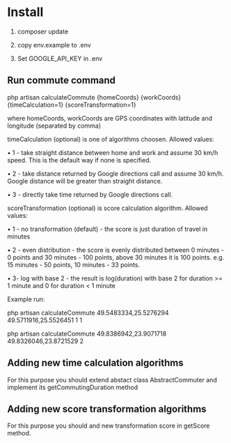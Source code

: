 # Install

1. composer update

2. copy env.example to .env

3. Set GOOGLE_API_KEY in .env


## Run commute command

php artisan calculateCommute {homeCoords} {workCoords} {timeCalculation=1} {scoreTransformation=1}

where homeCoords, workCoords are GPS coordinates with latitude and longitude (separated by comma)

timeCalculation (optional) is one of algorithms choosen. Allowed values:

• 1 - take straight distance between home and work and assume 30 km/h speed. This is the default
way if none is specified.

• 2 - take distance returned by Google directions call and assume 30 km/h. Google distance will be
greater than straight distance.

• 3 - directly take time returned by Google directions call.



scoreTransformation (optional) is score calculation algorithm. Allowed values:

• 1 - no transformation (default) - the score is just duration of travel in minutes

• 2 - even distribution - the score is evenly distributed between 0 minutes - 0 points and 30 minutes -
100 points, above 30 minutes it is 100 points. e.g. 15 minutes - 50 points, 10 minutes - 33 points.

• 3- log with base 2 - the result is log(duration) with base 2 for duration >= 1 minute and 0 for
duration < 1 minute


Example run:

php artisan calculateCommute 49.5483334,25.5276294 49.5711916,25.5526451 1 1

php artisan calculateCommute 49.8386942,23.9071718 49.8326046,23.8721529 2


## Adding new time calculation algorithms

For this purpose you should extend abstact class AbstractCommuter and implement 
its getCommutingDuration method

## Adding new score transformation algorithms

For this purpose you should and new transformation score in getScore method.
